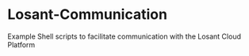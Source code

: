 # Losant-Communication
Example Shell scripts to facilitate communication with the Losant Cloud Platform
